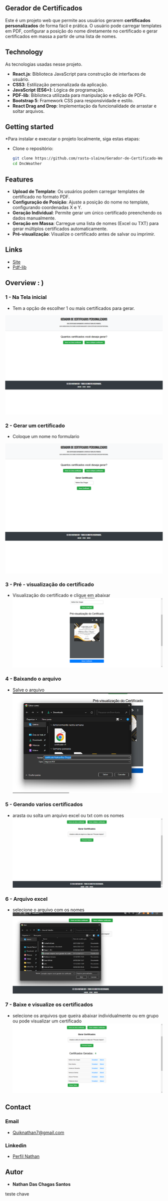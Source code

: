 ## Gerador de Certificados

Este é um projeto web que permite aos usuários gerarem **certificados personalizados** de forma fácil e prática. O usuário pode carregar templates em PDF, configurar a posição do nome diretamente no certificado e gerar certificados em massa a partir de uma lista de nomes.

## Technology

As tecnologias usadas nesse projeto.

- **React.js**: Biblioteca JavaScript para construção de interfaces de usuário.
- **CSS3**: Estilização personalizada da aplicação.
- **JavaScript (ES6+)**: Lógica de programação.
- **PDF-lib**: Biblioteca utilizada para manipulação e edição de PDFs.
- **Bootstrap 5**: Framework CSS para responsividade e estilo.
- **React Drag and Drop**: Implementação da funcionalidade de arrastar e soltar arquivos.

## Getting started

\*Para instalar e executar o projeto localmente, siga estas etapas:

- Clone o repositório:
  ```bash
  git clone https://github.com/rasta-slaine/Gerador-de-Certificado-Web
  cd DncWeather
  ```

## Features

- **Upload de Template**: Os usuários podem carregar templates de certificado no formato PDF.
- **Configuração de Posição**: Ajuste a posição do nome no template, configurando coordenadas X e Y.
- **Geração Individual**: Permite gerar um único certificado preenchendo os dados manualmente.
- **Geração em Massa**: Carregue uma lista de nomes (Excel ou TXT) para gerar múltiplos certificados automaticamente.
- **Pré-visualização**: Visualize o certificado antes de salvar ou imprimir.

## Links

- [Site](https://dncweathernathan.netlify.app/)
- [Pdf-lib](https://www.npmjs.com/package/pdf-lib)

## Overview : )

### 1 - Na Tela inicial

- Tem a opção de escolher 1 ou mais certificados para gerar.

![Start Page](https://raw.githubusercontent.com/rasta-slaine/Gerador-de-Certificado-Web/refs/heads/main/public/images/p1-img-1.png)

### 2 - Gerar um certificado

- Coloque um nome no formulario

![Midle Page](https://raw.githubusercontent.com/rasta-slaine/Gerador-de-Certificado-Web/refs/heads/main/public/images/p1-img-2.png)

### 3 - Pré - visualização do certificado

- Visualização do certificado e clique em abaixar
  ![Form](https://raw.githubusercontent.com/rasta-slaine/Gerador-de-Certificado-Web/refs/heads/main/public/images/p1-img-3.png)

### 4 - Baixando o arquivo

- Salve o arquivo
  ![results](https://raw.githubusercontent.com/rasta-slaine/Gerador-de-Certificado-Web/refs/heads/main/public/images/p1-img-4.png)

### 5 - Gerando varios certificados

- arasta ou solta um arquivo excel ou txt com os nomes
  ![results](https://raw.githubusercontent.com/rasta-slaine/Gerador-de-Certificado-Web/refs/heads/main/public/images/p1-img-5.png)

### 6 - Arquivo excel

- selecione o arquivo com os nomes
  ![results](https://raw.githubusercontent.com/rasta-slaine/Gerador-de-Certificado-Web/refs/heads/main/public/images/p1-img-6.png)

### 7 - Baixe e visualize os certificados

- selecione os arquivos que queira abaixar individualmente ou em grupo ou pode visualizar um certificado
  ![results](https://raw.githubusercontent.com/rasta-slaine/Gerador-de-Certificado-Web/refs/heads/main/public/images/p1-img-7.png)

## Contact

### Email

- Quiknathan7@gmail.com

### Linkedin

- [Perfil Nathan](https://www.linkedin.com/in/nathan-das-chagas-santos-862179185/)

## Autor

- **Nathan Das Chagas Santos**

teste chave
